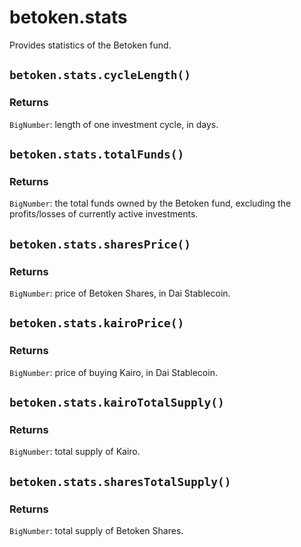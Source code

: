 # betoken.stats
Provides statistics of the Betoken fund.

## `betoken.stats.cycleLength()`
### Returns
`BigNumber`: length of one investment cycle, in days.

## `betoken.stats.totalFunds()`
### Returns
`BigNumber`: the total funds owned by the Betoken fund, excluding the profits/losses of currently active investments.

## `betoken.stats.sharesPrice()`
### Returns
`BigNumber`: price of Betoken Shares, in Dai Stablecoin.

## `betoken.stats.kairoPrice()`
### Returns
`BigNumber`: price of buying Kairo, in Dai Stablecoin.

## `betoken.stats.kairoTotalSupply()`
### Returns
`BigNumber`: total supply of Kairo.

## `betoken.stats.sharesTotalSupply()`
### Returns
`BigNumber`: total supply of Betoken Shares.